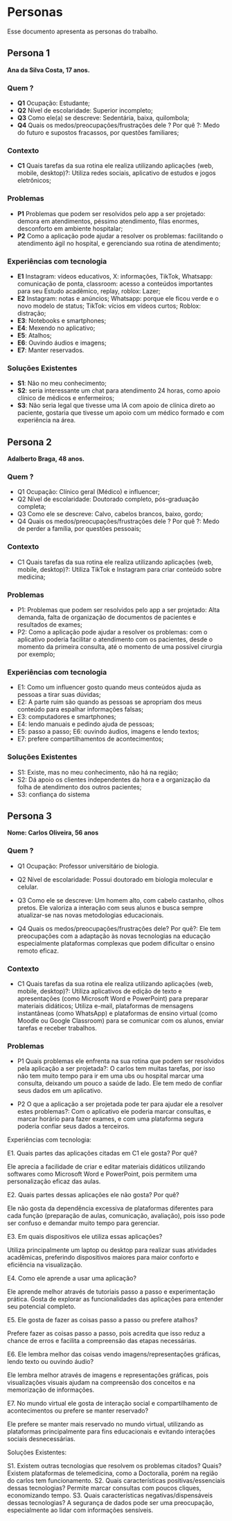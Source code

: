 # Personas

Esse documento apresenta as personas do trabalho.

## Persona 1

**Ana da Silva Costa, 17 anos.**

### Quem ?
- **Q1** Ocupação: Estudante;
- **Q2** Nível de escolaridade: Superior incompleto;
- **Q3** Como ele(a) se descreve: Sedentária, baixa, quilombola;
- **Q4** Quais os medos/preocupações/frustrações dele ? Por quê ?: Medo do futuro e supostos fracassos, por questões familiares; 

### Contexto
- **C1** Quais tarefas da sua rotina ele realiza utilizando aplicações (web, mobile, desktop)?: Utiliza redes sociais, aplicativo de estudos e jogos eletrônicos;

### Problemas
- **P1** Problemas que podem ser resolvidos pelo app a ser projetado: demora em atendimentos, péssimo atendimento, filas enormes, desconforto em ambiente hospitalar;
- **P2** Como a aplicação pode ajudar a resolver os problemas: facilitando o atendimento ágil no hospital, e gerenciando sua rotina de atendimento;

### Experiências com tecnologia
- **E1** Instagram: vídeos educativos, X: informações, TikTok, Whatsapp: comunicação de ponta, classroom: acesso a conteúdos importantes para seu Estudo acadêmico, replay, roblox: Lazer; 
- **E2** Instagram: notas e anúncios; Whatsapp: porque ele ficou verde e o novo modelo de status; TikTok: vícios em vídeos curtos; Roblox: distração;
- **E3**: Notebooks e smartphones;
- **E4**: Mexendo no aplicativo;
- **E5**: Atalhos;
- **E6**: Ouvindo áudios e imagens;
- **E7**: Manter reservados.

### Soluções Existentes
- **S1**: Não no meu conhecimento; 
- **S2**: seria interessante um chat para atendimento 24 horas, como apoio clínico de médicos e enfermeiros; 
- **S3**: Não seria legal que tivesse uma IA com apoio de clínica direto ao paciente, gostaria que tivesse um apoio com um médico formado e com experiência na área.

## Persona 2

**Adalberto Braga, 48 anos.**

### Quem ?
- Q1 Ocupação: Clínico geral (Médico) e influencer; 
- Q2 Nível de escolaridade: Doutorado completo, pós-graduação completa; 
- Q3 Como ele se descreve: Calvo, cabelos brancos, baixo, gordo;
- Q4 Quais os medos/preocupações/frustrações dele ? Por quê ?: Medo de perder a família, por questões pessoais;

### Contexto
- C1 Quais tarefas da sua rotina ele realiza utilizando aplicações (web, mobile, desktop)?: Utiliza TikTok e Instagram para criar conteúdo sobre medicina;

### Problemas
- P1: Problemas que podem ser resolvidos pelo app a ser projetado: Alta demanda, falta de organização de documentos de pacientes e resultados de exames;
- P2: Como a aplicação pode ajudar a resolver os problemas: com o aplicativo poderia facilitar o atendimento com os pacientes, desde o momento da primeira consulta, até o momento de uma possível cirurgia por exemplo;

### Experiências com tecnologia
- E1: Como um influencer gosto quando meus conteúdos ajuda as pessoas a tirar suas dúvidas;
- E2: A parte ruim são quando as pessoas se apropriam dos meus conteúdo para espalhar informações falsas;
- E3: computadores e smartphones;
- E4: lendo manuais e pedindo ajuda de pessoas;
- E5: passo a passo; E6: ouvindo áudios, imagens e lendo textos; 
- E7: prefere compartilhamentos de acontecimentos;

### Soluções Existentes
- S1: Existe, mas no meu conhecimento, não há na região; 
- S2: Dá apoio os clientes independentes da hora e a organização da folha de atendimento dos outros pacientes; 
- S3: confiança do sistema


## Persona 3

**Nome: Carlos Oliveira, 56 anos**

### Quem ?
- Q1 Ocupação: Professor universitário de biologia.

- Q2 Nível de escolaridade: Possui doutorado em biologia molecular e celular.

- Q3 Como ele se descreve: Um homem alto, com cabelo castanho, olhos pretos. Ele valoriza a interação com seus alunos e busca sempre 
  atualizar-se nas novas metodologias educacionais.

- Q4 Quais os medos/preocupações/frustrações dele? Por quê?: Ele tem preocupações com a adaptação às novas tecnologias na educação 
  especialmente plataformas complexas que podem dificultar o ensino remoto eficaz. 

### Contexto

- C1 Quais tarefas da sua rotina ele realiza utilizando aplicações (web, mobile, desktop)?: Utiliza aplicativos de edição de texto e apresentações (como Microsoft Word e PowerPoint) para preparar materiais didáticos; Utiliza e-mail, plataformas de mensagens instantâneas (como WhatsApp) e plataformas de ensino virtual (como Moodle ou Google Classroom) para se comunicar com os alunos, enviar tarefas e receber trabalhos.

### Problemas

- P1 Quais problemas ele enfrenta na sua rotina que podem ser resolvidos pela aplicação a ser projetada?: O carlos tem muitas tarefas, por isso não tem muito tempo para ir em uma ubs ou hospital marcar uma consulta, deixando um pouco a saúde de lado. Ele tem medo de confiar seus dados em um aplicativo. 

- P2 O que a aplicação a ser projetada pode ter para ajudar ele a resolver estes problemas?: Com o aplicativo ele poderia marcar consultas, e marcar horário para fazer exames, e com uma plataforma segura poderia confiar seus dados a terceiros.

Experiências com tecnologia:

E1. Quais partes das aplicações citadas em C1 ele gosta? Por quê?

Ele aprecia a facilidade de criar e editar materiais didáticos utilizando softwares como Microsoft Word e PowerPoint, pois permitem uma personalização eficaz das aulas.

E2. Quais partes dessas aplicações ele não gosta? Por quê?

Ele não gosta da dependência excessiva de plataformas diferentes para cada função (preparação de aulas, comunicação, avaliação), pois isso pode ser confuso e demandar muito tempo para gerenciar.

E3. Em quais dispositivos ele utiliza essas aplicações?

Utiliza principalmente um laptop ou desktop para realizar suas atividades acadêmicas, preferindo dispositivos maiores para maior conforto e eficiência na visualização.

E4. Como ele aprende a usar uma aplicação?

Ele aprende melhor através de tutoriais passo a passo e experimentação prática. Gosta de explorar as funcionalidades das aplicações para entender seu potencial completo.

E5. Ele gosta de fazer as coisas passo a passo ou prefere atalhos?

Prefere fazer as coisas passo a passo, pois acredita que isso reduz a chance de erros e facilita a compreensão das etapas necessárias.

E6. Ele lembra melhor das coisas vendo imagens/representações gráficas, lendo texto ou ouvindo áudio?

Ele lembra melhor através de imagens e representações gráficas, pois visualizações visuais ajudam na compreensão dos conceitos e na memorização de informações.

E7. No mundo virtual ele gosta de interação social e compartilhamento de acontecimentos ou prefere se manter reservado?

Ele prefere se manter mais reservado no mundo virtual, utilizando as plataformas principalmente para fins educacionais e evitando interações sociais desnecessárias.

Soluções Existentes:

S1. Existem outras tecnologias que resolvem os problemas citados? Quais?
Existem plataformas de telemedicina, como a Doctoralia, porém na região do carlos tem funcionamento.
S2. Quais características positivas/essenciais dessas tecnologias?
Permite marcar consultas com poucos cliques, economizando tempo.
S3. Quais características negativas/dispensáveis dessas tecnologias?
A segurança de dados pode ser uma preocupação, especialmente ao lidar com informações sensíveis.

